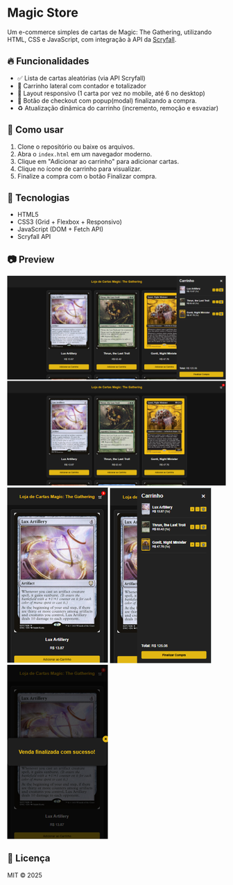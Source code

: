 # Magic Store

Um e-commerce simples de cartas de Magic: The Gathering, utilizando HTML, CSS e JavaScript, com integração à API da [Scryfall](https://scryfall.com/docs/api).

## 🔥 Funcionalidades

- ✅ Lista de cartas aleatórias (via API Scryfall)
- 🛒 Carrinho lateral com contador e totalizador
- 📱 Layout responsivo (1 carta por vez no mobile, até 6 no desktop)
- 🧾 Botão de checkout com popup(modal) finalizando a compra.
- ♻️ Atualização dinâmica do carrinho (incremento, remoção e esvaziar)

## 🚀 Como usar

1. Clone o repositório ou baixe os arquivos.
2. Abra o `index.html` em um navegador moderno.
3. Clique em "Adicionar ao carrinho" para adicionar cartas.
4. Clique no ícone de carrinho para visualizar.
5. Finalize a compra com o botão Finalizar compra.

## 🧪 Tecnologias

- HTML5
- CSS3 (Grid + Flexbox + Responsivo)
- JavaScript (DOM + Fetch API)
- Scryfall API

## 📷 Preview

![screenshot](./img/Screenshot_6.png)
![screenshot](./img/Screenshot_7.png)
![screenshot](./img/Screenshot_8.png)
![screenshot](./img/Screenshot_9.png)
![screenshot](./img/Screenshot_10.png)

## 📄 Licença

MIT © 2025
